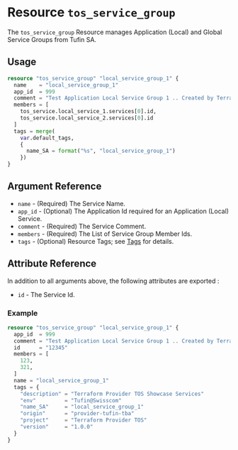 # Resource `tos_service_group`

The `tos_service_group` Resource manages Application (Local) and Global Service Groups from Tufin SA.

## Usage

```terraform
resource "tos_service_group" "local_service_group_1" {
  name    = "local_service_group_1"
  app_id  = 999
  comment = "Test Application Local Service Group 1 .. Created by Terraform Provider TOS"
  members = [
    tos_service.local_service_1.services[0].id,
    tos_service.local_service_2.services[0].id
  ]
  tags = merge(
    var.default_tags,
    {
      name_SA = format("%s", "local_service_group_1")
    })
}
```

## Argument Reference

* `name` - (Required) The Service Name.
* `app_id` - (Optional) The Application Id required for an Application (Local) Service.
* `comment` - (Required) The Service Comment.
* `members` - (Required) The List of Service Group Member Ids.
* `tags` - (Optional) Resource Tags; see [Tags](../guides/121_tags.md) for details.

## Attribute Reference

In addition to all arguments above, the following attributes are exported :

* `id` - The Service Id.

### Example

```terraform
resource "tos_service_group" "local_service_group_1" {
  app_id  = 999
  comment = "Test Application Local Service Group 1 .. Created by Terraform Provider TOS"
  id      = "12345"
  members = [
    123,
    321,
  ]
  name = "local_service_group_1"
  tags = {
    "description" = "Terraform Provider TOS Showcase Services"
    "env"         = "Tufin@Swisscom"
    "name_SA"     = "local_service_group_1"
    "origin"      = "provider-tufin-tba"
    "project"     = "Terraform Provider TOS"
    "version"     = "1.0.0"
  }
}
```
